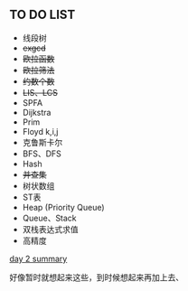 ## TO DO LIST

* 线段树
* ~~exgcd~~
* ~~欧拉函数~~
* ~~欧拉筛法~~
* ~~约数个数~~
* ~~LIS、LCS~~
* SPFA
* Dijkstra
* Prim
* Floyd k,i,j
* 克鲁斯卡尔
* BFS、DFS
* Hash
* ~~并查集~~
* 树状数组
* ST表
* Heap (Priority Queue)
* Queue、Stack
* 双栈表达式求值
* 高精度

[day 2 summary](rvsday2/summary.md)

好像暂时就想起来这些，到时候想起来再加上去、

